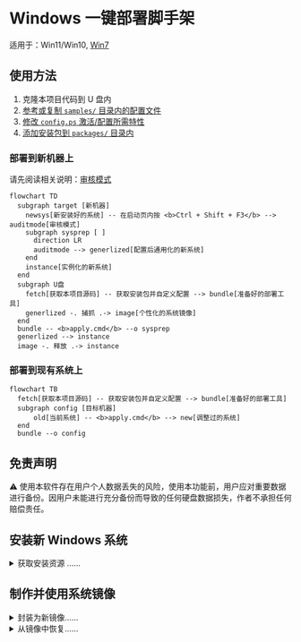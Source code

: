 # Windows 一键部署脚手架

适用于：Win11/Win10, [Win7](./win7/README.md)

## 使用方法

1. 克隆本项目代码到 U 盘内
2. [参考或复制 `samples/` 目录内的配置文件](./samples/README_ZH.md)
3. [修改 `config.ps` 激活/配置所需特性](./features/README_ZH.md)
4. [添加安装包到 `packages/` 目录内](./packages/README_ZH.md)

### 部署到新机器上

请先阅读相关说明：[审核模式](https://learn.microsoft.com/en-us/windows-hardware/manufacture/desktop/boot-windows-to-audit-mode-or-oobe)

```mermaid
flowchart TD
  subgraph target [新机器]
    newsys[新安装好的系统] -- 在启动页内按 <b>Ctrl + Shift + F3</b> --> auditmode[审核模式]
    subgraph sysprep [ ]
      direction LR
      auditmode --> generlized[配置后通用化的新系统]
    end
    instance[实例化的新系统]
  end
  subgraph U盘
    fetch[获取本项目源码] -- 获取安装包并自定义配置 --> bundle[准备好的部署工具]
    generlized -. 捕抓 .-> image[个性化的系统镜像]
  end
  bundle -- <b>apply.cmd</b> --o sysprep
  generlized --> instance
  image -. 释放 .-> instance
```

### 部署到现有系统上

```mermaid
flowchart TB
  fetch[获取本项目源码] -- 获取安装包并自定义配置 --> bundle[准备好的部署工具]
  subgraph config [目标机器]
      old[当前系统] -- <b>apply.cmd</b> --> new[调整过的系统]
  end
  bundle --o config
```

## 免责声明

⚠️ 使用本软件存在用户个人数据丢失的风险，使用本功能前，用户应对重要数据进行备份。因用户未能进行充分备份而导致的任何硬盘数据损失，作者不承担任何赔偿责任。

## 安装新 Windows 系统

<details>
<summary>获取安装资源 ……</summary>
<br/>

下载系统镜像：

- [Windows 10](https://www.microsoft.com/zh-cn/software-download/windows10)
- [Windows 11](https://www.microsoft.com/zh-cn/software-download/windows11)

获取 U 盘刻录器：

- Ventoy: 多镜像启动支持

  [南京大学镜像站](https://mirrors.nju.edu.cn/github-release/ventoy/Ventoy)

- Rufus: 仅单一镜像，但选项更多、兼容性更好

  找到 `Portable Version` 下载，[FOSSHub](https://www.fosshub.com/Rufus.html)

获取分区辅助工具：

- DiskGenius

  找到 `单文件PE版` 并选兼容旧电脑的 32 位版本，
  见[官方下载页](https://www.diskgenius.cn/download.php)

- [傲梅分区助手](https://www2.aomeisoftware.com/download/pacn/%E5%88%86%E5%8C%BA%E5%8A%A9%E6%89%8BPE.exe)

干净的 WinPE:

- [微 PE 工具箱](https://www.wepe.com.cn/ubook/start.html)
- [优启通 EasyU](https://www.upe.net/)

</details>

## 制作并使用系统镜像

<details>
<summary>封装为新镜像……</summary>
<br/>

1.  使用 `sysprep.exe` 通用化封装后关机
2.  进入恢复模式或从 USB 启动 WinPE
3.  检查或挂在盘符，列出盘符表：

        echo lis vol | diskpart

4.  设置足量的存储空间作暂存区：

        set tmp=d:\tmp
        mkdir %tmp%

5.  打包为新镜像：

        start cmd /k dism /capture-image /verify /checkintegrity /name:mysys /compress:max /capturedir:c: /imagefile:D:\mywin.esd

| Command Parameters      | Usage                      |
| ----------------------- | -------------------------- |
| start cmd /k            | 在分离的新窗口内执行       |
| /capturedir             | 填入捕抓的系统盘符         |
| /imagefile              | 备份镜像的完整路径名       |
| /name                   | 名称自定                   |
| /compress               | 可选参数：max,fast,none    |
| /verify /checkintegrity | 可选参数：完整性和错误校验 |

- 旧版兼容的低压缩率格式：`.wim`
- 新版压缩时间长的高压缩率格式：`.esd`

</details>

<details>
<summary>从镜像中恢复……</summary>
<br/>

1.  进入恢复模式或从 USB 启动 WinPE
2.  建议把目标的系统分区挂载为 C 盘
3.  执行恢复指令：

        dism /apply-image /index:1 /verify /applydir:c: /imagefile:D:\backup\system.esd

注意事项：

- `/index` 一般必填 1
- 可选参数：`/verify` 输出错误信息
- 可选参数：`/compact` 安装时压缩 C 盘系统占用空间，约从 40G~ 降到 20G~

添加 UEFI 启动项：

<pre>
<code>mountvol u: /s
bcdboot c:\windows /s u:
</code></pre>

可选 ）添加第二个 Windows 系统分区：

<pre>
<code>bcdboot d:\windows /s u: /d /addlast</code>
</pre>

</details>
